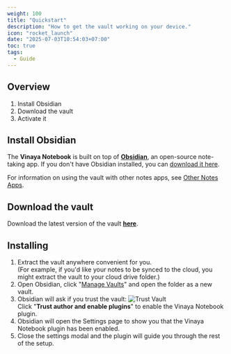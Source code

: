 ```yaml
---
weight: 100
title: "Quickstart"
description: "How to get the vault working on your device."
icon: "rocket_launch"
date: "2025-07-03T10:54:03+07:00"
toc: true
tags:
  - Guide
---
```


## Overview

1. Install Obsidian
2. Download the vault
3. Activate it

## Install Obsidian

The **Vinaya Notebook** is built on top of [**Obsidian**](https://obsidian.md/), an open-source note-taking app.
If you don't have Obsidian installed, you can [download it here](https://obsidian.md/download).

For information on using the vault with other notes apps, see [Other Notes Apps](reference/other-apps).

## Download the vault

Download the latest version of the vault [**here**](../../vinaya-notes.zip).

## Installing

1. Extract the vault anywhere convenient for you.  
  (For example, if you'd like your notes to be synced to the cloud, you might extract the vault to your cloud drive folder.)
2. Open Obsidian, click "[Manage Vaults](https://help.obsidian.md/manage-vaults)" and open the folder as a new vault.
3. Obsidian will ask if you trust the vault:
![Trust Vault](images/screenshots/trust.png)  
  Click "**Trust author and enable plugins**" to enable the Vinaya Notebook plugin.
4. Obsidian will open the Settings page to show you that the Vinaya Notebook plugin has been enabled.
5. Close the settings modal and the plugin will guide you through the rest of the setup.


